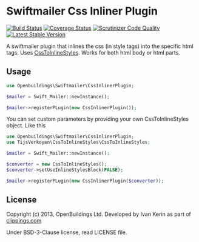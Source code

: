 # Swiftmailer Css Inliner Plugin 

[![Build Status](https://travis-ci.org/OpenBuildings/swiftmailer-css-inliner.png?branch=master)](https://travis-ci.org/OpenBuildings/swiftmailer-css-inliner)
[![Coverage Status](https://coveralls.io/repos/OpenBuildings/swiftmailer-css-inliner/badge.png?branch=master)](https://coveralls.io/r/OpenBuildings/swiftmailer-css-inliner?branch=master)
[![Scrutinizer Code Quality](https://scrutinizer-ci.com/g/OpenBuildings/swiftmailer-css-inliner/badges/quality-score.png?b=master)](https://scrutinizer-ci.com/g/OpenBuildings/swiftmailer-css-inliner/?branch=master)
[![Latest Stable Version](https://poser.pugx.org/openbuildings/swiftmailer-css-inliner/v/stable.png)](https://packagist.org/packages/openbuildings/swiftmailer-css-inliner)

A swiftmailer plugin that inlines the css (in style tags) into the specific html tags. Uses [CssToInlineStyles](https://github.com/tijsverkoyen/CssToInlineStyles). Works for both html body or html parts.

## Usage

```php
use Openbuildings\Swiftmailer\CssInlinerPlugin;

$mailer = Swift_Mailer::newInstance();

$mailer->registerPLugin(new CssInlinerPlugin());
```

You can set custom parameters by providing your own CssToInlineStyles object. Like this

```php
use Openbuildings\Swiftmailer\CssInlinerPlugin;
use TijsVerkoyen\CssToInlineStyles\CssToInlineStyles;

$mailer = Swift_Mailer::newInstance();

$converter = new CssToInlineStyles();
$converter->setUseInlineStylesBlock(FALSE);

$mailer->registerPLugin(new CssInlinerPlugin($converter));
```

## License

Copyright (c) 2013, OpenBuildings Ltd. Developed by Ivan Kerin as part of [clippings.com](http://clippings.com)

Under BSD-3-Clause license, read LICENSE file.
